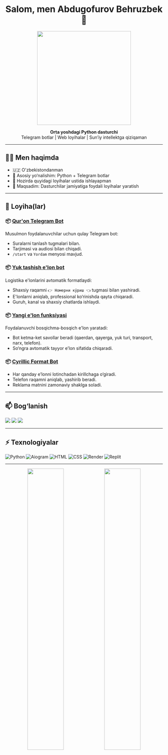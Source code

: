 <h1 align="center">Salom, men Abdugofurov Behruzbek 👋</h1>

<p align="center">
  <img src="https://media.giphy.com/media/qgQUggAC3Pfv687qPC/giphy.gif" width="300"/>
</p>

<p align="center">
  <b>Orta yoshdagi Python dasturchi</b> <br>
  Telegram botlar | Web loyihalar | Sun’iy intellektga qiziqaman
</p>

---

## 🧑‍💻 Men haqimda

- 🇺🇿 O'zbekistondanman
- 💼 Asosiy yo‘nalishim: Python + Telegram botlar
- 🔭 Hozirda quyidagi loyihalar ustida ishlayapman
- 🎯 Maqsadim: Dasturchilar jamiyatiga foydali loyihalar yaratish

---

## 🚀 Loyiha(lar)

### 📦 [Qur'on Telegram Bot](https://github.com/youngprogrammist/Quran-Bot)
Musulmon foydalanuvchilar uchun qulay Telegram bot:
- Suralarni tanlash tugmalari bilan.
- Tarjimasi va audiosi bilan chiqadi.
- `/start` va `Yordam` menyosi mavjud.

### 📦 [Yuk tashish e'lon bot](https://github.com/youngprogrammist/ShippingBot)
Logistika e'lonlarini avtomatik formatlaydi:
- Shaxsiy raqamni `👉 Номерни кўриш 👈` tugmasi bilan yashiradi.
- E'lonlarni aniqlab, professional ko‘rinishda qayta chiqaradi.
- Guruh, kanal va shaxsiy chatlarda ishlaydi.

### 📦 [Yangi e'lon funksiyasi](https://github.com/youngprogrammist/ShippingBot)
Foydalanuvchi bosqichma-bosqich e'lon yaratadi:
- Bot ketma-ket savollar beradi (qaerdan, qayerga, yuk turi, transport, narx, telefon).
- So‘ngra avtomatik tayyor e’lon sifatida chiqaradi.

### 📦 [Cyrillic Format Bot](https://github.com/youngprogrammist/ShippingBot)
- Har qanday e’lonni lotinchadan kirillchaga o‘giradi.
- Telefon raqamni aniqlab, yashirib beradi.
- Reklama matnini zamonaviy shaklga soladi.

---

## 📫 Bog‘lanish

<p>
  <a href="mailto:youremail@example.com"><img src="https://img.shields.io/badge/email-grey?style=for-the-badge&logo=gmail&logoColor=white" /></a>
  <a href="https://t.me/behruzbek_75"><img src="https://img.shields.io/badge/Telegram-2CA5E0?style=for-the-badge&logo=telegram&logoColor=white" /></a>
  <a href="https://github.com/youngprogrammist"><img src="https://img.shields.io/badge/GitHub-100000?style=for-the-badge&logo=github&logoColor=white" /></a>
</p>

---

## ⚡ Texnologiyalar

![Python](https://img.shields.io/badge/Python-3776AB?style=flat&logo=python&logoColor=white)
![Aiogram](https://img.shields.io/badge/Aiogram-2196F3?style=flat&logo=telegram&logoColor=white)
![HTML](https://img.shields.io/badge/HTML5-e34c26?style=flat&logo=html5&logoColor=white)
![CSS](https://img.shields.io/badge/CSS3-264de4?style=flat&logo=css3&logoColor=white)
![Render](https://img.shields.io/badge/Render-000000?style=flat&logo=render&logoColor=white)
![Replit](https://img.shields.io/badge/Replit-667881?style=flat&logo=replit&logoColor=white)

---

<p align="center">
  <img src="https://github-readme-stats.vercel.app/api?username=youngprogrammist&show_icons=true&theme=tokyonight" width="48%"/>
  <img src="https://github-readme-streak-stats.herokuapp.com/?user=youngprogrammist&theme=tokyonight" width="48%"/>
</p>
